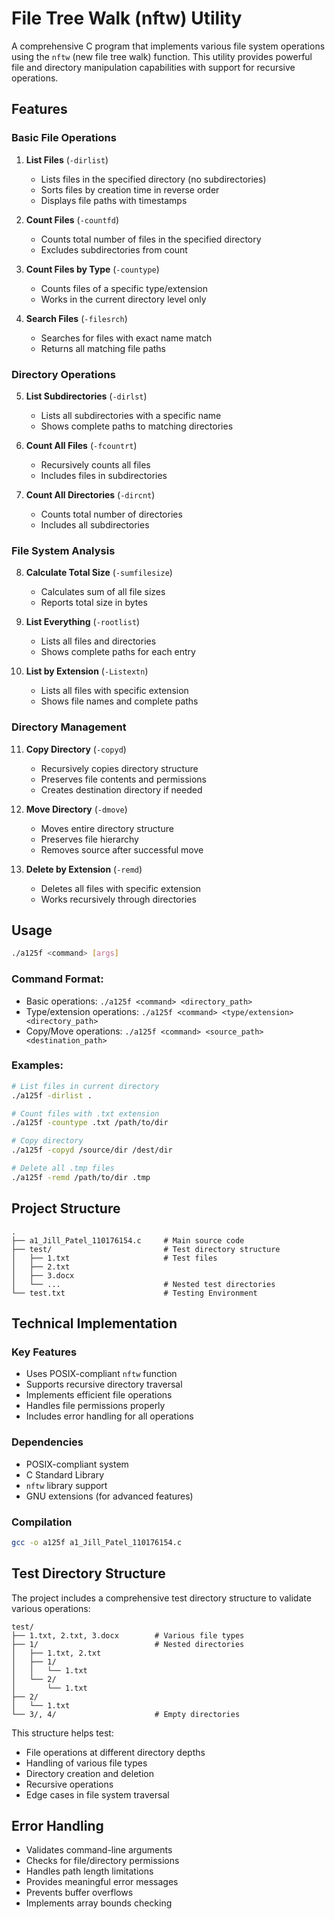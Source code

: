 # File Tree Walk (nftw) Utility

A comprehensive C program that implements various file system operations using the `nftw` (new file tree walk) function. This utility provides powerful file and directory manipulation capabilities with support for recursive operations.

## Features

### Basic File Operations
1. **List Files** (`-dirlist`)
   - Lists files in the specified directory (no subdirectories)
   - Sorts files by creation time in reverse order
   - Displays file paths with timestamps

2. **Count Files** (`-countfd`)
   - Counts total number of files in the specified directory
   - Excludes subdirectories from count

3. **Count Files by Type** (`-countype`)
   - Counts files of a specific type/extension
   - Works in the current directory level only

4. **Search Files** (`-filesrch`)
   - Searches for files with exact name match
   - Returns all matching file paths

### Directory Operations
5. **List Subdirectories** (`-dirlst`)
   - Lists all subdirectories with a specific name
   - Shows complete paths to matching directories

6. **Count All Files** (`-fcountrt`)
   - Recursively counts all files
   - Includes files in subdirectories

7. **Count All Directories** (`-dircnt`)
   - Counts total number of directories
   - Includes all subdirectories

### File System Analysis
8. **Calculate Total Size** (`-sumfilesize`)
   - Calculates sum of all file sizes
   - Reports total size in bytes

9. **List Everything** (`-rootlist`)
   - Lists all files and directories
   - Shows complete paths for each entry

10. **List by Extension** (`-Listextn`)
    - Lists all files with specific extension
    - Shows file names and complete paths

### Directory Management
11. **Copy Directory** (`-copyd`)
    - Recursively copies directory structure
    - Preserves file contents and permissions
    - Creates destination directory if needed

12. **Move Directory** (`-dmove`)
    - Moves entire directory structure
    - Preserves file hierarchy
    - Removes source after successful move

13. **Delete by Extension** (`-remd`)
    - Deletes all files with specific extension
    - Works recursively through directories

## Usage

```bash
./a125f <command> [args]
```

### Command Format:
- Basic operations: `./a125f <command> <directory_path>`
- Type/extension operations: `./a125f <command> <type/extension> <directory_path>`
- Copy/Move operations: `./a125f <command> <source_path> <destination_path>`

### Examples:
```bash
# List files in current directory
./a125f -dirlist .

# Count files with .txt extension
./a125f -countype .txt /path/to/dir

# Copy directory
./a125f -copyd /source/dir /dest/dir

# Delete all .tmp files
./a125f -remd /path/to/dir .tmp
```

## Project Structure

```
.
├── a1_Jill_Patel_110176154.c     # Main source code
├── test/                         # Test directory structure
│   ├── 1.txt                     # Test files
│   ├── 2.txt
│   ├── 3.docx
│   └── ...                       # Nested test directories
└── test.txt                      # Testing Environment
```

## Technical Implementation

### Key Features
- Uses POSIX-compliant `nftw` function
- Supports recursive directory traversal
- Implements efficient file operations
- Handles file permissions properly
- Includes error handling for all operations

### Dependencies
- POSIX-compliant system
- C Standard Library
- `nftw` library support
- GNU extensions (for advanced features)

### Compilation
```bash
gcc -o a125f a1_Jill_Patel_110176154.c
```

## Test Directory Structure
The project includes a comprehensive test directory structure to validate various operations:

```
test/
├── 1.txt, 2.txt, 3.docx        # Various file types
├── 1/                          # Nested directories
│   ├── 1.txt, 2.txt
│   ├── 1/
│   │   └── 1.txt
│   └── 2/
│       └── 1.txt
├── 2/
│   └── 1.txt
└── 3/, 4/                      # Empty directories
```

This structure helps test:
- File operations at different directory depths
- Handling of various file types
- Directory creation and deletion
- Recursive operations
- Edge cases in file system traversal

## Error Handling
- Validates command-line arguments
- Checks for file/directory permissions
- Handles path length limitations
- Provides meaningful error messages
- Prevents buffer overflows
- Implements array bounds checking